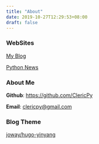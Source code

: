 ```yaml
---
title: "About"
date: 2019-10-27T12:29:53+08:00
draft: false
---
```


### WebSites

[My Blog](/blog)

[Python News]( https://www.clericpy.top/newspaper/articles.query.html )

### About Me

**Github**: https://github.com/ClericPy

**Email**: <clericpy@gmail.com>

### Blog Theme

[joway/hugo-yinyang](https://github.com/joway/hugo-theme-yinyang)